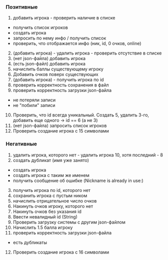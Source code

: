 ### Позитивные
1. добавить игрока - проверить наличие в списке
- получить список игроков
- создать игрока
- запросить по нему инфо / получить список
- проверить, что отображается инфо (ник, id, 0 очков,
  online)
2. (добавить игрока) - удалить игрока - проверить отсутствие
   в списке
3. (нет json-файла) добавить игрока
4. (есть json-файл) добавить игрока
5. начислить баллы существующему игроку
6. Добавить очков поверх существующих
7. (добавить игрока) - получить игрока по id
8. проверить корректность сохранения в файл
9. проверить корректность загрузки json-файла
- не потеряли записи
- не "побили" записи
10. Проверить, что id всегда уникальный. Создать 5, удалить
    3-го, добавить еще одного -> id == 6 (а не 3)
11. (нет json-файла) запросить список игроков
12. Проверить создание игрока с 15 символами
### Негативные
1. удалить игрока, которого нет - удалить игрока 10, хотя
   последний - 8
2. создать дубликат (имя уже занято)
- создать игрока
- создать игрока с таким же именем
- получить сообщение об ошибке (Nickname is already in
  use:)
3. получить игрока по id, которого нет
4. сохранить игрока с пустым ником
5. начислить отрицательное число очков
6. Накинуть очков игроку, которого нет
7. Накинуть очков без указания id
8. Ввести невалидный id (String)
9. Проверить загрузку системы с другим json-файлом
10. Начислить 1.5 балла игроку
11. проверить корректность загрузки json-файла
- есть дубликаты
12. Проверить создание игрока с 16 символами